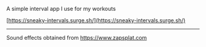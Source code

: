 A simple interval app I use for my workouts

[https://sneaky-intervals.surge.sh/](https://sneaky-intervals.surge.sh/)

---
Sound effects obtained from https://www.zapsplat.com
